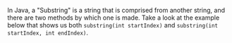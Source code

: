 In Java, a "Substring" is a string that is comprised from another string, and there are two methods by which one is made. Take a look at the example below that shows us both `substring(int startIndex)` and `substring(int startIndex, int endIndex)`.